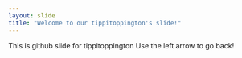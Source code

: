 ```yaml
---
layout: slide
title: "Welcome to our tippitoppington's slide!"
---
```


This is github slide for tippitoppington
Use the left arrow to go back!

